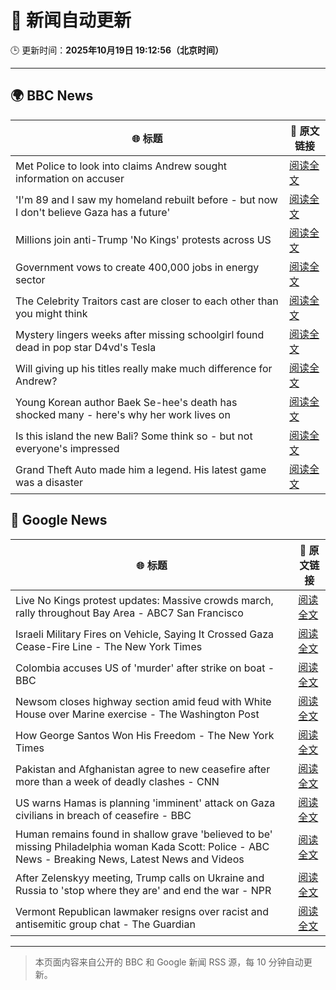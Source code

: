 # 🧠 新闻自动更新

🕒 更新时间：**2025年10月19日 19:12:56（北京时间）**

---

## 🌍 BBC News

| 🌐 标题 | 🔗 原文链接 |
|--------|-------------|
| Met Police to look into claims Andrew sought information on accuser | [阅读全文](https://www.bbc.com/news/articles/c3970mxwz9vo?at_medium=RSS&at_campaign=rss) |
| 'I'm 89 and I saw my homeland rebuilt before - but now I don't believe Gaza has a future' | [阅读全文](https://www.bbc.com/news/articles/c87400e3j5eo?at_medium=RSS&at_campaign=rss) |
| Millions join anti-Trump 'No Kings' protests across US | [阅读全文](https://www.bbc.com/news/articles/c93xgyp1zv4o?at_medium=RSS&at_campaign=rss) |
| Government vows to create 400,000 jobs in energy sector | [阅读全文](https://www.bbc.com/news/articles/c3vnr45x5qyo?at_medium=RSS&at_campaign=rss) |
| The Celebrity Traitors cast are closer to each other than you might think | [阅读全文](https://www.bbc.com/news/articles/cj3z5yj4l60o?at_medium=RSS&at_campaign=rss) |
| Mystery lingers weeks after missing schoolgirl found dead in pop star D4vd's Tesla | [阅读全文](https://www.bbc.com/news/articles/c205g10g0nvo?at_medium=RSS&at_campaign=rss) |
| Will giving up his titles really make much difference for Andrew? | [阅读全文](https://www.bbc.com/news/articles/cd670x96600o?at_medium=RSS&at_campaign=rss) |
| Young Korean author Baek Se-hee's death has shocked many - here's why her work lives on | [阅读全文](https://www.bbc.com/news/articles/c15p9ndxd4eo?at_medium=RSS&at_campaign=rss) |
| Is this island the new Bali? Some think so - but not everyone's impressed | [阅读全文](https://www.bbc.com/news/articles/c5yp87ppk7eo?at_medium=RSS&at_campaign=rss) |
| Grand Theft Auto made him a legend. His latest game was a disaster | [阅读全文](https://www.bbc.com/news/articles/c4gzn34gwvwo?at_medium=RSS&at_campaign=rss) |

## 📰 Google News

| 🌐 标题 | 🔗 原文链接 |
|--------|-------------|
| Live No Kings protest updates: Massive crowds march, rally throughout Bay Area - ABC7 San Francisco | [阅读全文](https://news.google.com/rss/articles/CBMirwFBVV95cUxNaG1nbDU4dDJPUFVTRVhPZ21JVDFkOTFvUDVMX2VMSUN3b2x5YzFEdXZ1VTZsZ3cwcHBpc1NRS01DbzlmS2tHSV9hcXJ2SzBXeklNNlkzZHZKWFpDMEFhblhzVGJsbnJGZ3FmYjZOQ2Z1QWU1TWdQMGhueHRSM20ycThDa2NRZkI2eEc3aUF5enRGVmFfeVA1elg0cGs3bXBRakpSMVRrYTRGWTNSTjJV?oc=5) |
| Israeli Military Fires on Vehicle, Saying It Crossed Gaza Cease-Fire Line - The New York Times | [阅读全文](https://news.google.com/rss/articles/CBMimwFBVV95cUxNdXJPdDJCc1dUeGJmZl9zSHo0NjNxUnZYOXdReEM0WndBelc5Skk0QVZZNTZhenNJUGhGTS1mbkdyRUQxczRLMnFyZ0VOcWR6dXRlV3hnU1l2Q3lrYzh4NHhVR2NZVnpEbVNNQ2UxWHRyMkIwU19oQlNvblU5SnE3dU1qNkZfUTFjVTE4VFcwV3FfTk5yRXpKLTFFTQ?oc=5) |
| Colombia accuses US of 'murder' after strike on boat - BBC | [阅读全文](https://news.google.com/rss/articles/CBMiWkFVX3lxTE92N1ZYOXQ0ejM3V0JhMWxiTjRzYV8zQ3pCM3UzUkhIdF90MjZwUlhvWk5UMkhiVHR0SUx2TkloN1V6VmE3S2JMa09BS0JzbFZkVXBpd2FJMHdHZ9IBX0FVX3lxTE1zd2s5RzZaZHU0OGdfZExpTWNiVVJOYTVVaDV0VFd1ZEpTbEszaUZuYlNXMkxaZ3F1QllRNURjTTFJVXA5ZnE3NkdoN2hLVmZVR2U1SkpkdFFQdVpEX3pZ?oc=5) |
| Newsom closes highway section amid feud with White House over Marine exercise - The Washington Post | [阅读全文](https://news.google.com/rss/articles/CBMikAFBVV95cUxNRDVKdU9Wb1l4ZGlkTlkyanpON0VBZXpjNjFzY2VnV0MtWklSTFpWNzZFTkRtZGd6UU9vLUZKNG5OSXNjNm5YVDVOTnNvbERQcUNtTjNmVHJqSEhIcHNxRVNtQTdiT3hZQjhKWVZuZlVYNTNHZE5EYkdxTXJhRWVzOWVhZm0yd0tZR3Z4SVFZa1o?oc=5) |
| How George Santos Won His Freedom - The New York Times | [阅读全文](https://news.google.com/rss/articles/CBMigAFBVV95cUxNNGQ4ZE1VaGFfbWxQTncyOTRob29DRExuRmJycDJpZGN2cERhdURhTEtjLVZsSTh6akV2LS1GRGx0aW1DNDhOczJhWDBzeWxReVJQcnN5RG55R1l0UFB2YUQzRE1Qc2lSd2Zma0paQnhHVEJGTm1fWnFCTURGakkzdg?oc=5) |
| Pakistan and Afghanistan agree to new ceasefire after more than a week of deadly clashes - CNN | [阅读全文](https://news.google.com/rss/articles/CBMigAFBVV95cUxPS0l6U1RlRDJvYnM1UERydnZMbFR3TTBUNmxLQnF2aEdFek1PMHRFRHFpTlMwdVVKMjFUbEQ5d0k2WkdUSXBZR1p2c1A3X05oZU9hSEpiVEVER29mX2VXcWRhZTh2RGJwel9VQXo0QXp2LV8waFBlak0yYjJRRTFnbA?oc=5) |
| US warns Hamas is planning 'imminent' attack on Gaza civilians in breach of ceasefire - BBC | [阅读全文](https://news.google.com/rss/articles/CBMiWkFVX3lxTE1adHgwVDJ2QU8zSWlVQkZzYnJnWk13YTRqNi1aempyTDR6WmJrdl9hRzB5X25mQzZVTnFad3EwTVdYNVM0QVFLZThaX1cxWWFZZDREdFhjNEVtdw?oc=5) |
| Human remains found in shallow grave 'believed to be' missing Philadelphia woman Kada Scott: Police - ABC News - Breaking News, Latest News and Videos | [阅读全文](https://news.google.com/rss/articles/CBMipAFBVV95cUxOX0NZZmZLNWkxcksxTWRjRFpZUU00dkF6a1FyWjZiWS1TdjV6Zzd6bC16emMtVUVfU2FRenc0QzRwRjR6clF4c2FqdmlpdEJQZDE5aEVyNXpxY1lXMGZWNGJHOVB4V2Q3S3A0QXB4dHRWSDFmcV8tei1nczktXzVaeS1fN2E3dTJjV1pfQ01HS085NGVTNzJuQTZDRHpwZTk4YW5mSNIBqgFBVV95cUxOMUt1ZERLT3I2SFJPN3M5X1ZtTjl5S1BzZ2FlY2R2RGVIWFhlM3FWREwzd1RKRkdrLWVFWUVsRWhLQ1g4Z1pTZUtuRm9nMkZxSldqNWpXcE5fQ3FIRzF5MlIxSDBzRXh5dEplcWF2T21CV3BIRnNmOXp4TmdRMnRrTlhzM3AtVHpSR1VYV3dWZEdfQjlEc3o1aW5LQTZxdk4zWEdvZnBRVERPQQ?oc=5) |
| After Zelenskyy meeting, Trump calls on Ukraine and Russia to 'stop where they are' and end the war - NPR | [阅读全文](https://news.google.com/rss/articles/CBMikAFBVV95cUxNaEZKNnFKR0lWa0ZNV0I4N0lYMkZkZG9yQUFYRGcySmw3VjJQOE0xZzByWnl0aDdrN1VoWWptWS1MRnV3UUlmSk9qdEtUOVozUFJKU1Z6cUdIYWdXUFlxNElIUzlvR1ZYTjFNWnJJRURleXYxUkN5RWltMUNNWVJJNGNxWVNQZXcwMjNVZnZHdm0?oc=5) |
| Vermont Republican lawmaker resigns over racist and antisemitic group chat - The Guardian | [阅读全文](https://news.google.com/rss/articles/CBMinwFBVV95cUxQcXZlZjU2X0duQW1yV1UyUWVQMXA4SWdzeTdWMmo4QVFDUWRoQlgyeDVObFZpcGw4ZHZzS1ZsT3cxOFRaZVVnZEdFX3FLSW1CajlaY2xvNWd3Zjk3UTVDY043MlVQRTNQamFfZWRuVnhiRURMWTljZkRnclhyNWZobXloTGF5aDQ3NTFfNld1MnU4c0NWTUpaTklrTmVkeVU?oc=5) |

---
> 本页面内容来自公开的 BBC 和 Google 新闻 RSS 源，每 10 分钟自动更新。